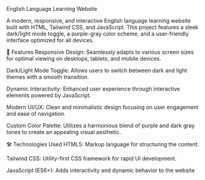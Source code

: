 English Language Learning Website


A modern, responsive, and interactive English language learning website built with HTML, Tailwind CSS, and JavaScript. This project features a sleek dark/light mode toggle, a purple-gray color scheme, and a user-friendly interface optimized for all devices.​

🚀 Features
Responsive Design: Seamlessly adapts to various screen sizes for optimal viewing on desktops, tablets, and mobile devices.

Dark/Light Mode Toggle: Allows users to switch between dark and light themes with a smooth transition.

Dynamic Interactivity: Enhanced user experience through interactive elements powered by JavaScript.

Modern UI/UX: Clean and minimalistic design focusing on user engagement and ease of navigation.

Custom Color Palette: Utilizes a harmonious blend of purple and dark gray tones to create an appealing visual aesthetic.​

🛠️ Technologies Used
HTML5: Markup language for structuring the content.

Tailwind CSS: Utility-first CSS framework for rapid UI development.

JavaScript (ES6+): Adds interactivity and dynamic behavior to the website